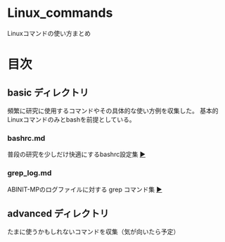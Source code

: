 # Linux_commands
Linuxコマンドの使い方まとめ

# 目次
## basic ディレクトリ
頻繁に研究に使用するコマンドやその具体的な使い方例を収集した。
基本的Linuxコマンドのみとbashを前提としている。

### bashrc.md
普段の研究を少しだけ快適にするbashrc設定集 [:arrow_forward:](basic/bashrc.md)

### grep_log.md
ABINIT-MPのログファイルに対する grep コマンド集 [:arrow_forward:](basic/.md)


## advanced ディレクトリ
たまに使うかもしれないコマンドを収集（気が向いたら予定）

